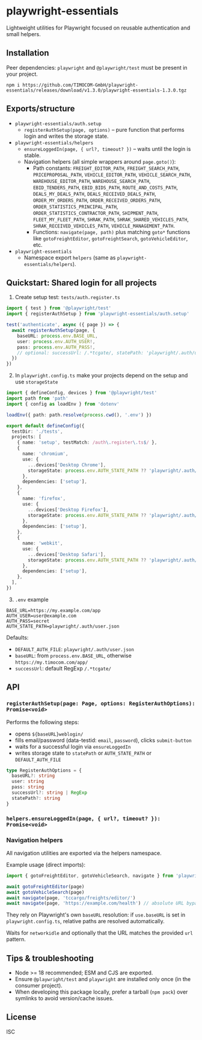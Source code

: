 # playwright-essentials

Lightweight utilities for Playwright focused on reusable authentication and small helpers.

## Installation

Peer dependencies: `playwright` and `@playwright/test` must be present in your project.

```
npm i https://github.com/TIMOCOM-GmbH/playwright-essentials/releases/download/v1.3.0/playwright-essentials-1.3.0.tgz
```

## Exports/structure

- `playwright-essentials/auth.setup`
  - `registerAuthSetup(page, options)` – pure function that performs login and writes the storage state.
- `playwright-essentials/helpers`
  - `ensureLoggedIn(page, { url?, timeout? })` – waits until the login is stable.
  - Navigation helpers (all simple wrappers around `page.goto()`):
    - Path constants: `FREIGHT_EDITOR_PATH`, `FREIGHT_SEARCH_PATH`, `PRICEPROPOSAL_PATH`, `VEHICLE_EDITOR_PATH`, `VEHICLE_SEARCH_PATH`, `WAREHOUSE_EDITOR_PATH`, `WAREHOUSE_SEARCH_PATH`, `EBID_TENDERS_PATH`, `EBID_BIDS_PATH`, `ROUTE_AND_COSTS_PATH`, `DEALS_MY_DEALS_PATH`, `DEALS_RECEIVED_DEALS_PATH`, `ORDER_MY_ORDERS_PATH`, `ORDER_RECEIVED_ORDERS_PATH`, `ORDER_STATISTICS_PRINCIPAL_PATH`, `ORDER_STATISTICS_CONTRACTOR_PATH`, `SHIPMENT_PATH`, `FLEET_MY_FLEET_PATH`, `SHRAK_PATH`, `SHRAK_SHARED_VEHICLES_PATH`, `SHRAK_RECEIVED_VEHICLES_PATH`, `VEHICLE_MANAGEMENT_PATH`.
    - Functions: `navigate(page, path)` plus matching `goto*` functions like `gotoFreightEditor`, `gotoFreightSearch`, `gotoVehicleEditor`, etc.
- `playwright-essentials`
  - Namespace export `helpers` (same as `playwright-essentials/helpers`).

## Quickstart: Shared login for all projects

1. Create setup test: `tests/auth.register.ts`

```ts
import { test } from '@playwright/test'
import { registerAuthSetup } from 'playwright-essentials/auth.setup'

test('authenticate', async ({ page }) => {
  await registerAuthSetup(page, {
    baseURL: process.env.BASE_URL,
    user: process.env.AUTH_USER!,
    pass: process.env.AUTH_PASS!,
    // optional: successUrl: /.*tcgate/, statePath: 'playwright/.auth/user.json'
  })
})
```

2. In `playwright.config.ts` make your projects depend on the setup and use `storageState`

```ts
import { defineConfig, devices } from '@playwright/test'
import path from 'path'
import { config as loadEnv } from 'dotenv'

loadEnv({ path: path.resolve(process.cwd(), '.env') })

export default defineConfig({
  testDir: './tests',
  projects: [
    { name: 'setup', testMatch: /auth\.register\.ts$/ },
    {
      name: 'chromium',
      use: {
        ...devices['Desktop Chrome'],
        storageState: process.env.AUTH_STATE_PATH ?? 'playwright/.auth/user.json',
      },
      dependencies: ['setup'],
    },
    {
      name: 'firefox',
      use: {
        ...devices['Desktop Firefox'],
        storageState: process.env.AUTH_STATE_PATH ?? 'playwright/.auth/user.json',
      },
      dependencies: ['setup'],
    },
    {
      name: 'webkit',
      use: {
        ...devices['Desktop Safari'],
        storageState: process.env.AUTH_STATE_PATH ?? 'playwright/.auth/user.json',
      },
      dependencies: ['setup'],
    },
  ],
})
```

3. `.env` example

```
BASE_URL=https://my.example.com/app
AUTH_USER=user@example.com
AUTH_PASS=secret
AUTH_STATE_PATH=playwright/.auth/user.json
```

Defaults:

- `DEFAULT_AUTH_FILE`: `playwright/.auth/user.json`
- `baseURL`: from `process.env.BASE_URL`, otherwise `https://my.timocom.com/app/`
- `successUrl`: default RegExp `/.*tcgate/`

## API

### `registerAuthSetup(page: Page, options: RegisterAuthOptions): Promise<void>`

Performs the following steps:

- opens `${baseURL}weblogin/`
- fills email/password (data-testid: `email`, `password`), clicks `submit-button`
- waits for a successful login via `ensureLoggedIn`
- writes storage state to `statePath` or `AUTH_STATE_PATH` or `DEFAULT_AUTH_FILE`

```ts
type RegisterAuthOptions = {
  baseURL?: string
  user: string
  pass: string
  successUrl?: string | RegExp
  statePath?: string
}
```

### `helpers.ensureLoggedIn(page, { url?, timeout? }): Promise<void>`

### Navigation helpers

All navigation utilities are exported via the helpers namespace.

Example usage (direct imports):

```ts
import { gotoFreightEditor, gotoVehicleSearch, navigate } from 'playwright-essentials/helpers'

await gotoFreightEditor(page)
await gotoVehicleSearch(page)
await navigate(page, 'tccargo/freights/editor/')
await navigate(page, 'https://example.com/health') // absolute URL bypassing baseURL
```

They rely on Playwright's own `baseURL` resolution: if `use.baseURL` is set in `playwright.config.ts`, relative paths are resolved automatically.

Waits for `networkidle` and optionally that the URL matches the provided `url` pattern.

## Tips & troubleshooting

- Node >= 18 recommended; ESM and CJS are exported.
- Ensure `@playwright/test` and `playwright` are installed only once (in the consumer project).
- When developing this package locally, prefer a tarball (`npm pack`) over symlinks to avoid version/cache issues.

## License

ISC
